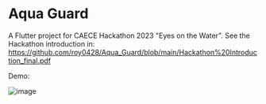 # Aqua Guard
A Flutter project for CAECE Hackathon 2023 "Eyes on the Water".
See the Hackathon introduction in: https://github.com/roy0428/Aqua_Guard/blob/main/Hackathon%20Introduction_final.pdf

Demo:

![image](https://github.com/roy0428/Aqua_Guard/blob/main/aqua_guard.gif)
